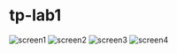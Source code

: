# tp-lab1

![screen1](https://user-images.githubusercontent.com/32034809/32145802-50cd8a54-bcdf-11e7-855e-9850180d616a.png)
![screen2](https://user-images.githubusercontent.com/32034809/32145804-5822738c-bcdf-11e7-8ae4-4c7c93cdfbce.png)
![screen3](https://user-images.githubusercontent.com/32034809/32145806-5bb3b93e-bcdf-11e7-8090-f0f6098792b4.png)
![screen4](https://user-images.githubusercontent.com/32034809/32145807-5d625ae2-bcdf-11e7-989b-265b4a65c160.png)
